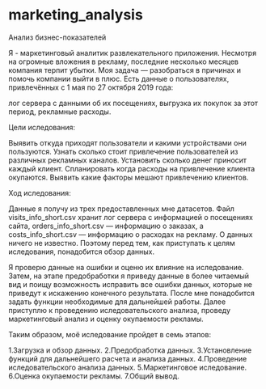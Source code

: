 # marketing_analysis
Анализ бизнес-показателей

Я - маркетинговый аналитик развлекательного приложения. Несмотря на огромные вложения в рекламу, последние несколько месяцев компания терпит убытки. Моя задача — разобраться в причинах и помочь компании выйти в плюс. Есть данные о пользователях, привлечённых с 1 мая по 27 октября 2019 года:

лог сервера с данными об их посещениях,
выгрузка их покупок за этот период,
рекламные расходы.

Цели иследования:

Выявить откуда приходят пользователи и какими устройствами они пользуются.
Узнать сколько стоит привлечение пользователей из различных рекламных каналов.
Установить сколько денег приносит каждый клиент.
Спланировать когда расходы на привлечение клиента окупаются.
Выявить какие факторы мешают привлечению клиентов.

Ход иследования:

Данные я получу из трех предоставленных мне датасетов. Файл visits_info_short.csv хранит лог сервера с информацией о посещениях сайта, orders_info_short.csv — информацию о заказах, а costs_info_short.csv — информацию о расходах на рекламу. О данных ничего не известно. Поэтому перед тем, как приступать к целям иследования, понадобится обзор данных.

Я проверю данные на ошибки и оценю их влияние на иследование. Затем, на этапе предобработки я приведу данные в более читаемый вид и поищу возможность исправить все ошибки данных, которые не приведут к искажению конечного результата. После мне понадобится задать функции необходимые для дальнейшей работы. Далее приступлю к проведению иследовательского анализа, проведу маркетинговый анализ и оценку окупаемости рекламы.

Таким образом, моё иследование пройдет в семь этапов:

1.Загрузка и обзор данных.
2.Предобработка данных.
3.Установление функций для дальнейшего расчета и анализа данных.
4.Проведение иследовательского анализа данных.
5.Маркетинговое иследование.
6.Оценка окупаемости рекламы.
7.Общий вывод.

